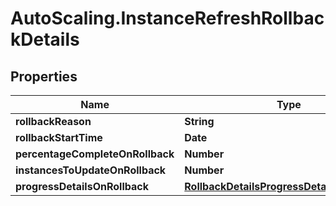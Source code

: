 # AutoScaling.InstanceRefreshRollbackDetails

## Properties

Name | Type | Description | Notes
------------ | ------------- | ------------- | -------------
**rollbackReason** | **String** |  | [optional] 
**rollbackStartTime** | **Date** |  | [optional] 
**percentageCompleteOnRollback** | **Number** |  | [optional] 
**instancesToUpdateOnRollback** | **Number** |  | [optional] 
**progressDetailsOnRollback** | [**RollbackDetailsProgressDetailsOnRollback**](RollbackDetailsProgressDetailsOnRollback.md) |  | [optional] 


